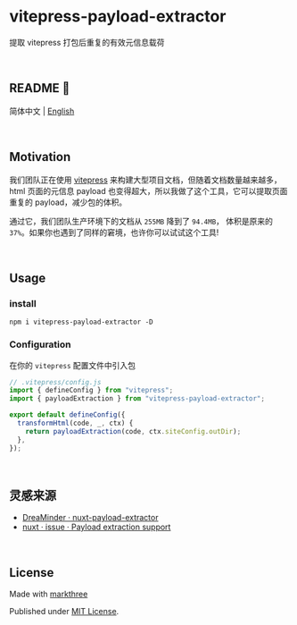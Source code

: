 # vitepress-payload-extractor

提取 vitepress 打包后重复的有效元信息载荷

<br />

## README 🦉

简体中文 | [English](./README.md)

<br />

## Motivation

我们团队正在使用 [vitepress](https://github.com/vuejs/vitepress)
来构建大型项目文档，但随着文档数量越来越多，html 页面的元信息 payload
也变得超大，所以我做了这个工具，它可以提取页面重复的 payload，减少包的体积。

通过它，我们团队生产环境下的文档从 `255MB` 降到了 `94.4MB`， 体积是原来的
`37%`。如果你也遇到了同样的窘境，也许你可以试试这个工具!

<br />

## Usage

### install

```shell
npm i vitepress-payload-extractor -D
```

### Configuration

在你的 `vitepress` 配置文件中引入包

```ts
// .vitepress/config.js
import { defineConfig } from "vitepress";
import { payloadExtraction } from "vitepress-payload-extractor";

export default defineConfig({
  transformHtml(code, _, ctx) {
    return payloadExtraction(code, ctx.siteConfig.outDir);
  },
});
```

<br />

## 灵感来源

- [DreaMinder · nuxt-payload-extractor](https://github.com/DreaMinder/nuxt-payload-extractor)
- [nuxt · issue · Payload extraction support](https://github.com/nuxt/nuxt/issues/14507)

<br />

## License

Made with [markthree](https://github.com/markthree)

Published under [MIT License](./LICENSE).
